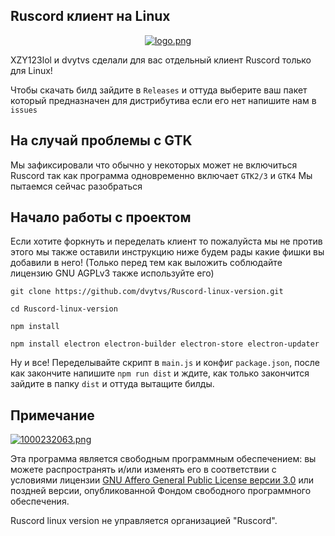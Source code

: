 ## Ruscord клиент на Linux
<p align="center">
  <a href="https://postimg.cc/7GFxM3mz">
    <img src="https://i.postimg.cc/8c5jGwvZ/logo.png" alt="logo.png" />
  </a>
</p>

XZY123lol и dvytvs сделали для вас отдельный клиент Ruscord только для Linux!

Чтобы скачать билд зайдите в ```Releases``` и оттуда выберите ваш пакет который предназначен для дистрибутива если его нет напишите нам в ```issues```

## На случай проблемы с GTK
Мы зафиксировали что обычно у некоторых может не включиться Ruscord так как программа одновременно включает ```GTK2/3``` и ```GTK4``` Мы пытаемся сейчас разобраться

## Начало работы с проектом
Если хотите форкнуть и переделать клиент то пожалуйста мы не против этого мы также оставили инструкцию ниже будем рады какие фишки вы добавили в него! (Только перед тем как выложить соблюдайте лицензию GNU AGPLv3 также используйте его)

```
git clone https://github.com/dvytvs/Ruscord-linux-version.git

cd Ruscord-linux-version

npm install

npm install electron electron-builder electron-store electron-updater
```
Ну и все! Переделывайте скрипт в ```main.js``` и конфиг ```package.json```, после как закончите напишите ```npm run dist``` и ждите, как только закончится зайдите в папку ```dist``` и оттуда вытащите билды.


## Примечание
[![1000232063.png](https://i.postimg.cc/T1LfQsgv/1000232063.png)](https://postimg.cc/q6TPvj11)

Эта программа является свободным программным обеспечением: вы можете распространять и/или изменять его в соответствии с условиями лицензии [GNU Affero General Public License версии 3.0](https://github.com/dvytvs/Ruscord-linux-version/blob/main/LICENSE) или поздней версии, опубликованной Фондом свободного программного обеспечения.

Ruscord linux version не управляется организацией "Ruscord".
